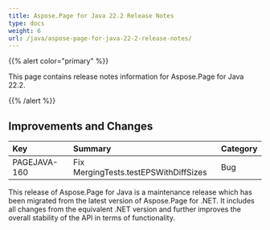 ```yaml
---
title: Aspose.Page for Java 22.2 Release Notes
type: docs
weight: 6
url: /java/aspose-page-for-java-22-2-release-notes/
---
```


{{% alert color="primary" %}}

This page contains release notes information for Aspose.Page for Java 22.2.

{{% /alert %}}
## **Improvements and Changes**

|**Key**|**Summary**|**Category**|
| :- | :- | :- |
|PAGEJAVA-160|Fix MergingTests.testEPSWithDiffSizes|Bug|

This release of Aspose.Page for Java is a maintenance release which has been migrated from the latest version of Aspose.Page for .NET. It includes all changes from the equivalent .NET version and further improves the overall stability of the API in terms of functionality.

